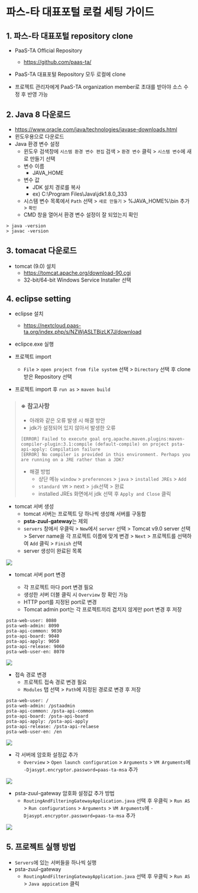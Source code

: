 # 파스-타 대표포털 로컬 세팅 가이드

## 1. 파스-타 대표포털 repository clone
- PaaS-TA Official Repository
  + https://github.com/paas-ta/

- PaaS-TA 대표포털 Repository 모두 로컬에 clone

- 프로젝트 관리자에게 PaaS-TA organization member로 초대를 받아야 소스 수정 후 반영 가능

## 2. Java 8 다운로드

- https://www.oracle.com/java/technologies/javase-downloads.html
- 윈도우용으로 다운로드
- Java 환경 변수 설정
  + 윈도우 검색창에 `시스템 환경 변수 편집` 검색 > `환경 변수` 클릭 > `시스템 변수`에 새로 만들기 선택
  + 변수 이름
    - JAVA_HOME
  + 변수 값
    - JDK 설치 경로를 복사
    - ex) C:\Program Files\Java\jdk1.8.0_333
  + 시스템 변수 목록에서 `Path` 선택 > `새로 만들기` > %JAVA_HOME%\bin 추가 > `확인`
  + CMD 창을 열어서 환경 변수 설정이 잘 되었는지 확인

```shell
> java -version
> javac -version
```

## 3. tomacat 다운로드
- tomcat (9.0) 설치
  + https://tomcat.apache.org/download-90.cgi
  + 32-bit/64-bit Windows Service Installer 선택

## 4. eclipse setting

- eclipse 설치
  + https://nextcloud.paas-ta.org/index.php/s/NZWjASLTBizLK7J/download

- eclipce.exe 실행

- 프로젝트 import
  + `File` > `open project from file system` 선택 >   `Directory` 선택 후 clone 받은 Repository 선택

- 프로젝트 import 후 `run as` > `maven build`

> ### ※ 참고사항
> - 아래와 같은 오류 발생 시 해결 방안
> - jdk가 설정되어 있지 않아서 발생한 오류
>```
>[ERROR] Failed to execute goal org.apache.maven.plugins:maven-compiler-plugin:3.1:compile (default-compile) on project psta-api-apply: Compilation failure
>[ERROR] No compiler is provided in this environment. Perhaps you are running on a JRE rather than a JDK?
>```
>
>- 해결 방법
>   + 상단 메뉴 `window` > `preferences` > `java` > `installed JREs` > `Add`
>   + `standard VM` > next > `jdk`선택 > 완료
>   + installed JREs 화면에서 jdk 선택 후 `Apply and Close` 클릭


- tomcat 서버 생성
  + tomcat 서버는 프로젝트 당 하나씩 생성해 서버를 구동함
  + **psta-zuul-gateway**는 제외
  + `servers` 창에서 우클릭 > `New`에서 `server` 선택 > Tomcat v9.0 server 선택 > Server name을 각 프로젝트 이름에 맞게 변경 > `Next` > 프로젝트를 선택하여 `Add` 클릭 > `Finish` 선택
  + server 생성이 완료된 목록

![](https://velog.velcdn.com/images/imsooyeon/post/64b31c07-e15b-4357-b575-e4e796283215/image.png)

- tomcat 서버 port 변경

  + 각 프로젝트 마다 port 변경 필요
  + 생성한 서버 더블 클릭 시 `Overview` 창 확인 가능
  + HTTP port를 지정된 port로 변경
  + Tomcat admin port는 각 프로젝트끼리 겹치지 않게만 port 변경 후 저장

```
psta-web-user: 8080    
psta-web-admin: 8090   
psta-api-common: 9030    
psta-api-board: 9040 
psta-api-apply: 9050
psta-api-release: 9060
psta-web-user-en: 8070 
```
 
![](https://velog.velcdn.com/images/imsooyeon/post/97708c64-b717-4f5c-883e-539da337ff6b/image.png)

- 접속 경로 변경
  + 프로젝트 접속 경로 변경 필요
  + `Modules` 탭 선택 > `Path`에 지정된 경로로 변경 후 저장
  
```
psta-web-user: /         
psta-web-admin: /pstaadmin
psta-api-common: /psta-api-common
psta-api-board: /psta-api-board
psta-api-apply: /psta-api-apply
psta-api-release: /psta-api-relaese
psta-web-user-en: /en
```
![](https://velog.velcdn.com/images/imsooyeon/post/af36ee8d-9772-41aa-87a5-b8c5ca4bd70e/image.png)

- 각 서버에 암호화 설정값 추가
  + `Overview` > `Open launch configuration` > `Arguments` > `VM Arguments`에 `-Djasypt.encryptor.password=paas-ta-msa` 추가

![](https://velog.velcdn.com/images/imsooyeon/post/5a2c757a-2d5b-4936-87c9-8b415fb91ea4/image.png)

- psta-zuul-gateway 암호화 설정값 추가 방법
  + `RoutingAndFilteringGatewayApplication.java` 선택 후 우클릭 > `Run AS` >  `Run configurations` > `Arguments` > `VM Arguments`에 `-Djasypt.encryptor.password=paas-ta-msa` 추가
  
![](https://velog.velcdn.com/images/imsooyeon/post/0f05cfc1-02b7-45c3-8489-5485ef315752/image.png)

## 5. 프로젝트 실행 방법
- `Servers`에 있는 서버들을 하나씩 실행
- psta-zuul-gateway
  + `RoutingAndFilteringGatewayApplication.java` 선택 후 우클릭 > `Run AS` > `Java appication` 클릭